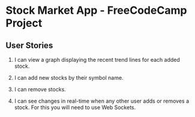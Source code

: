 # Stock Market App - FreeCodeCamp Project

## User Stories

1. I can view a graph displaying the recent trend lines for each added stock.

2. I can add new stocks by their symbol name.

3. I can remove stocks.

4. I can see changes in real-time when any other user adds or removes a stock. For this you will need to use Web Sockets.

